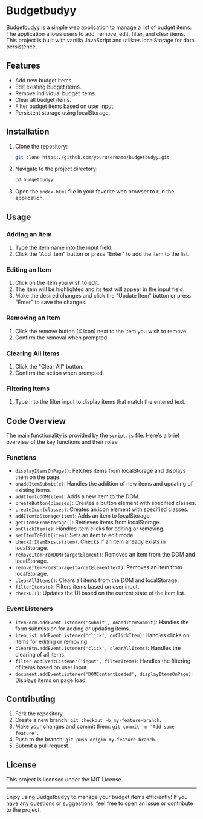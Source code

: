 # Budgetbudyy

Budgetbudyy is a simple web application to manage a list of budget items. The application allows users to add, remove, edit, filter, and clear items. This project is built with vanilla JavaScript and utilizes localStorage for data persistence.

## Features

- Add new budget items.
- Edit existing budget items.
- Remove individual budget items.
- Clear all budget items.
- Filter budget items based on user input.
- Persistent storage using localStorage.

## Installation

1. Clone the repository:
   ```bash
   git clone https://github.com/yourusername/budgetbudyy.git
   ```

2. Navigate to the project directory:
   ```bash
   cd budgetbudyy
   ```

3. Open the `index.html` file in your favorite web browser to run the application.

## Usage

### Adding an Item
1. Type the item name into the input field.
2. Click the "Add Item" button or press "Enter" to add the item to the list.

### Editing an Item
1. Click on the item you wish to edit.
2. The item will be highlighted and its text will appear in the input field.
3. Make the desired changes and click the "Update Item" button or press "Enter" to save the changes.

### Removing an Item
1. Click the remove button (X icon) next to the item you wish to remove.
2. Confirm the removal when prompted.

### Clearing All Items
1. Click the "Clear All" button.
2. Confirm the action when prompted.

### Filtering Items
1. Type into the filter input to display items that match the entered text.

## Code Overview

The main functionality is provided by the `script.js` file. Here's a brief overview of the key functions and their roles:

### Functions

- `displayItemsOnPage()`: Fetches items from localStorage and displays them on the page.
- `onaddItemSubmit(e)`: Handles the addition of new items and updating of existing items.
- `addItemtoDOM(item)`: Adds a new item to the DOM.
- `createButton(classes)`: Creates a button element with specified classes.
- `createIcon(classes)`: Creates an icon element with specified classes.
- `addItemtoStorage(item)`: Adds an item to localStorage.
- `getItemsFromStorage()`: Retrieves items from localStorage.
- `onClickItem(e)`: Handles item clicks for editing or removing.
- `setItemToEdit(item)`: Sets an item to edit mode.
- `checkIfItemExists(item)`: Checks if an item already exists in localStorage.
- `removeItemFromDOM(targetElement)`: Removes an item from the DOM and localStorage.
- `removeItemFromStorage(targetElementText)`: Removes an item from localStorage.
- `clearAllItems()`: Clears all items from the DOM and localStorage.
- `filterItems(e)`: Filters items based on user input.
- `checkUI()`: Updates the UI based on the current state of the item list.

### Event Listeners

- `itemForm.addEventListener('submit', onaddItemSubmit)`: Handles the form submission for adding or updating items.
- `itemList.addEventListener('click', onClickItem)`: Handles clicks on items for editing or removing.
- `clearBtn.addEventListener('click', clearAllItems)`: Handles the clearing of all items.
- `filter.addEventListener('input', filterItems)`: Handles the filtering of items based on user input.
- `document.addEventListener('DOMContentLoaded', displayItemsOnPage)`: Displays items on page load.

## Contributing

1. Fork the repository.
2. Create a new branch: `git checkout -b my-feature-branch`.
3. Make your changes and commit them: `git commit -m 'Add some feature'`.
4. Push to the branch: `git push origin my-feature-branch`.
5. Submit a pull request.

## License

This project is licensed under the MIT License.

---

Enjoy using Budgetbudyy to manage your budget items efficiently! If you have any questions or suggestions, feel free to open an issue or contribute to the project.
